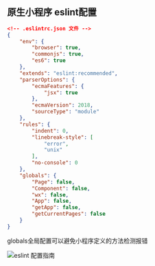 ## 原生小程序 eslint配置

```json
<!-- .eslintrc.json 文件 -->
{
    "env": {
        "browser": true,
        "commonjs": true,
        "es6": true
    },
    "extends": "eslint:recommended",
    "parserOptions": {
        "ecmaFeatures": {
            "jsx": true
        },
        "ecmaVersion": 2018,
        "sourceType": "module"
    },
    "rules": {
        "indent": 0,
        "linebreak-style": [
            "error",
            "unix"
        ],
        "no-console": 0
    },
    "globals": {
        "Page": false,
        "Component": false,
        "wx": false,
        "App": false,
        "getApp": false,
        "getCurrentPages": false
    }
}
```
globals全局配置可以避免小程序定义的方法检测报错

![eslint 配置指南](https://cn.eslint.org/docs/user-guide/getting-started)
